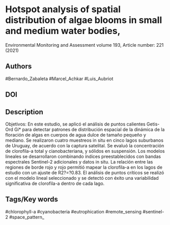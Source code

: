 # Hotspot analysis of spatial distribution of algae blooms in small and medium water bodies,
Environmental Monitoring and Assessment volume 193, Article number: 221 (2021) 
## Authors
#Bernardo_Zabaleta #Marcel_Achkar #Luis_Aubriot 
## DOI
 
## Description
Objetivos: En este estudio, se aplicó el análisis de puntos calientes Getis-Ord Gi* para detectar patrones de distribución espacial de la dinámica de la floración de algas en cuerpos de agua dulce de tamaño pequeño y mediano. Se realizaron cuatro muestreos in situ en cinco lagos suburbanos de Uruguay, de acuerdo con la captura satelital. Se evaluó la concentración de clorofila-a total y cianobacteriana, y sólidos en suspensión. Los modelos lineales se desarrollaron combinando índices preestablecidos con bandas espectrales Sentinel-2 adicionales y datos in situ. La relación entre las regiones de borde rojo y rojo permitió mapear la clorofila-a en los lagos de estudio con un ajuste de R2?=?0.83. El análisis de puntos críticos se realizó con el modelo lineal seleccionado y se detectó con éxito una variabilidad significativa de clorofila-a dentro de cada lago.
## Tags/Key words
#chlorophyll-a #cyanobacteria #eutrophication #remote_sensing #sentinel-2 #space_pattern_ 